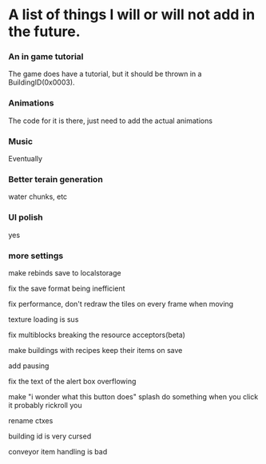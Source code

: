 # A list of things I will or will not add in the future.



### An in game tutorial

The game does have a tutorial, but it should be thrown in a BuildingID(0x0003).

### Animations

The code for it is there, just need to add the actual animations
### Music

Eventually

### Better terain generation

water chunks, etc

### UI polish

yes

### more settings

make rebinds save to localstorage

fix the save format being inefficient

fix performance, don't redraw the tiles on every frame when moving

texture loading is sus

fix multiblocks breaking the resource acceptors(beta)

make buildings with recipes keep their items on save

add pausing

fix the text of the alert box overflowing

make "i wonder what this button does" splash do something when you click it
probably rickroll you

rename ctxes

building id is very cursed

conveyor item handling is bad

